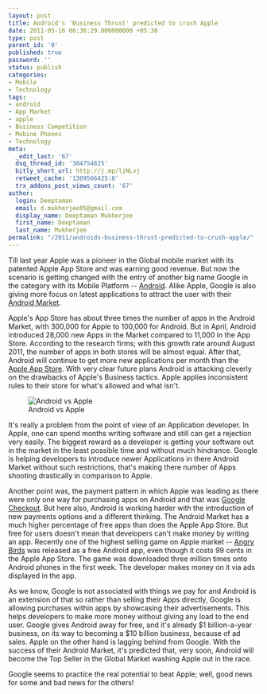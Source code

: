 ```yaml
---
layout: post
title: Android's 'Business Thrust' predicted to crush Apple
date: 2011-05-16 06:36:29.000000000 +05:30
type: post
parent_id: '0'
published: true
password: ''
status: publish
categories:
- Mobile
- Technology
tags:
- android
- App Market
- apple
- Business Competition
- Mobine Phones
- Technology
meta:
  _edit_last: '67'
  dsq_thread_id: '304754825'
  bitly_short_url: http://j.mp/ljNLvj
  retweet_cache: '1309566425:8'
  trx_addons_post_views_count: '67'
author:
  login: Deeptaman
  email: d.mukherjee05@gmail.com
  display_name: Deeptaman Mukherjee
  first_name: Deeptaman
  last_name: Mukherjee
permalink: "/2011/androids-business-thrust-predicted-to-crush-apple/"
---
```

<p>Till last year Apple was a pioneer in the Global mobile market with its patented Apple App Store and was earning good revenue. But now the scenario is getting changed with the entry of another big name Google in the category with its Mobile Platform -- <a href="http://android.com/">Android</a>. Alike Apple, Google is also giving more focus on latest applications to attract the user with their <a href="https://market.android.com/">Android Market</a>.</p>
<p>Apple's App Store has about three times the number of apps in the Android Market, with 300,000 for Apple to 100,000 for Android. But in April, Android introduced 28,000 new Apps in the Market compared to 11,000 in the App Store. According to the research firms; with this growth rate around August 2011, the number of apps in both stores will be almost equal. After that, Android will continue to get more new applications per month than the <a href="http://www.apple.com/iphone/apps-for-iphone/">Apple App Store</a>. With very clear future plans Android is attacking cleverly on the drawbacks of Apple's Business tactics. Apple applies inconsistent rules to their store for what's allowed and what isn't.</p>

<figure><img src="/static/2011/05/android-vs-apple.jpg" alt="Android vs Apple" /><br />
<figcaption>Android vs Apple </figcaption>
</figure>
<p>It's really a problem from the point of view of an Application developer. In Apple, one can spend months writing software and still can get a rejection very easily. The biggest reward as a developer is getting your software out in the market in the least possible time and without much hindrance. Google is helping developers to introduce newer Applications in there Android Market without such restrictions, that's making there number of Apps shooting drastically in comparison to Apple. </p>
<p>Another point was, the payment pattern in which Apple was leading as there were only one way for purchasing apps on Android and that was <a href="http://www.checkout.google.com/">Google Checkout</a>. But here also, Android is working harder with the introduction of new payments options and a different thinking. The Android Market has a much higher percentage of free apps than does the Apple App Store. But free for users doesn't mean that developers can't make money by writing an app. Recently one of the highest  selling  game on Apple market -- <a href="http://en.wikipedia.org/wiki/Angry_Birds">Angry Birds</a> was released as a free Android app, even though it costs 99 cents in the Apple App Store. The game was downloaded three million times onto Android phones in the first week. The developer makes money on it via ads displayed in the app. </p>
<p>As we know, Google is not associated with things we pay for and Android is an extension of that so rather than selling their Apps directly, Google is allowing purchases within apps by showcasing their advertisements. This helps developers to make more money without giving any load to the end user. Google gives Android away for free, and it's already $1 billion-a-year business, on its way to becoming a $10 billion business, because of ad sales. Apple on the other hand is lagging behind from Google. With the success of their Android Market, it's predicted that, very soon, Android will become the Top Seller in the Global Market washing Apple out in the race.</p>
<p>Google seems to practice the real potential to beat Apple; well, good news for some and bad news for the others!</p>
